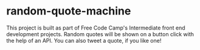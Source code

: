 # random-quote-machine
This project is built as part of Free Code Camp's Intermediate front end development projects. Random quotes will be shown on a button click with the help of an API.  You can also tweet a quote, if you like one!
